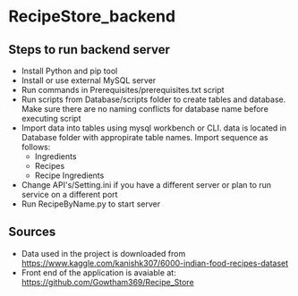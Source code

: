 # RecipeStore_backend

## Steps to run backend server

* Install Python and pip tool
* Install or use external MySQL server
* Run commands in Prerequisites/prerequisites.txt script
* Run scripts from Database/scripts folder to create tables and database. Make sure there are no naming conflicts for database name before executing script
* Import data into tables using mysql workbench or CLI. data is located in Database folder with appropirate table names. Import sequence as follows:  
  * Ingredients
  * Recipes
  * Recipe Ingredients
* Change API's/Setting.ini if you have a different server or plan to run service on a different port
* Run RecipeByName.py to start server

## Sources
* Data used in the project is downloaded from https://www.kaggle.com/kanishk307/6000-indian-food-recipes-dataset 
* Front end of the application is avaiable at: https://github.com/Gowtham369/Recipe_Store
